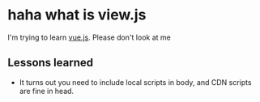 # haha what is view.js
I'm trying to learn [vue.js](https://vuejs.org/). Please don't look at me

## Lessons learned
- It turns out you need to include local scripts in body, and CDN scripts are fine in head.